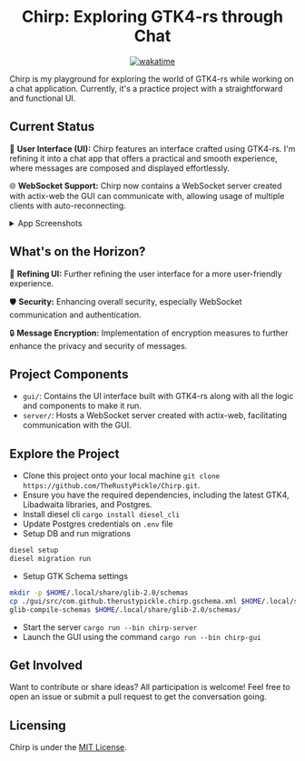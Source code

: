 <div align="center"><h1>Chirp: Exploring GTK4-rs through Chat</h1></div>

<div align=center><a href="https://wakatime.com/badge/github/TheRustyPickle/Chirp"><img src="https://wakatime.com/badge/github/TheRustyPickle/Chirp.svg" alt="wakatime"></a></div>

Chirp is my playground for exploring the world of GTK4-rs while working on a chat application. Currently, it's a practice project with a straightforward and functional UI.

## Current Status

🎨 **User Interface (UI):** Chirp features an interface crafted using GTK4-rs. I'm refining it into a chat app that offers a practical and smooth experience, where messages are composed and displayed effortlessly.

🌐 **WebSocket Support:** Chirp now contains a WebSocket server created with actix-web the GUI can communicate with, allowing usage of multiple clients with auto-reconnecting.

<details>
<summary>App Screenshots</summary>
  <img src="https://github.com/TheRustyPickle/Chirp/assets/35862475/56a88c28-3cbe-4ecf-8d32-ffb85e0f6a56">
  <img src="https://github.com/TheRustyPickle/Chirp/assets/35862475/39919dd7-8ebe-42ee-9a07-d5c4dcbf5601">
</details>

## What's on the Horizon?

🔧 **Refining UI:** Further refining the user interface for a more user-friendly experience.

🛡️ **Security:** Enhancing overall security, especially WebSocket communication and authentication.

🔒 **Message Encryption:** Implementation of encryption measures to further enhance the privacy and security of messages.

## Project Components

- `gui/`: Contains the UI interface built with GTK4-rs along with all the logic and components to make it run.
- `server/`: Hosts a WebSocket server created with actix-web, facilitating communication with the GUI.

## Explore the Project

- Clone this project onto your local machine `git clone https://github.com/TheRustyPickle/Chirp.git`.
- Ensure you have the required dependencies, including the latest GTK4, Libadwaita libraries, and Postgres.
- Install diesel cli `cargo install diesel_cli`
- Update Postgres credentials on `.env` file
- Setup DB and run migrations

```bash
diesel setup
diesel migration run
```

- Setup GTK Schema settings

```bash
mkdir -p $HOME/.local/share/glib-2.0/schemas
cp ./gui/src/com.github.therustypickle.chirp.gschema.xml $HOME/.local/share/glib-2.0/schemas/
glib-compile-schemas $HOME/.local/share/glib-2.0/schemas/
```

- Start the server `cargo run --bin chirp-server`
- Launch the GUI using the command `cargo run --bin chirp-gui`

## Get Involved

Want to contribute or share ideas? All participation is welcome! Feel free to open an issue or submit a pull request to get the conversation going.

## Licensing

Chirp is under the [MIT License](LICENSE).
